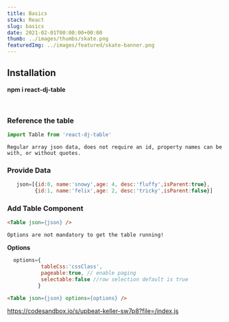 ```yaml
---
title: Basics
stack: React
slug: basics
date: 2021-02-01T00:00:00+00:00
thumb: ../images/thumbs/skate.png
featuredImg: ../images/featured/skate-banner.png
---
```

## Installation

**npm i react-dj-table**

<br/>

### Reference the table
```js
import Table from 'react-dj-table'
```
`Regular array json data, does not require an id, property names can be with, or without quotes.`
### Provide Data
 ```js
    json=[{id:0, name:'snowy',age: 4, desc:'fluffy',isParent:true},
          {id:1, name:'felix',age: 2, desc:'tricky',isParent:false}]
```
### Add Table Component
```html
<Table json={json} />
```
`Options are not mandatory to get the table running!`

**Options**
 ```js
   options={
            tableCss:'cssClass',
            pageable:true, // enable paging
            selectable:false //row selection default is true
           }
```
```html
<Table json={json} options={options} />
```

https://codesandbox.io/s/upbeat-keller-sw7p8?file=/index.js